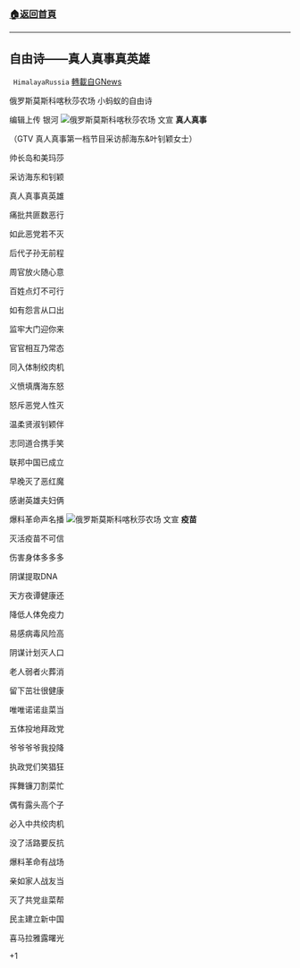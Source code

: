 ###  [:house:返回首頁](https://github.com/ourhimalayas/txt)
---

## 自由诗——真人真事真英雄
` HimalayaRussia` [轉載自GNews](https://gnews.org/zh-hans/1015245/)

俄罗斯莫斯科喀秋莎农场 小蚂蚁的自由诗

编辑上传 银河
![]()![](https://cdn.discordapp.com/attachments/797043444618493962/823176597943222272/image2.jpg)俄罗斯莫斯科喀秋莎农场 文宣
**真人真事**

（GTV 真人真事第一档节目采访郝海东&叶钊颖女士）



帅长岛和美玛莎

采访海东和钊颖

真人真事真英雄

痛批共匪数恶行

如此恶党若不灭

后代子孙无前程

周官放火随心意

百姓点灯不可行

如有怨言从口出

监牢大门迎你来

官官相互乃常态

同入体制绞肉机

义愤填膺海东怒

怒斥恶党人性灭

温柔贤淑钊颖伴

志同道合携手笑

联邦中国已成立

早晚灭了恶红魔

感谢英雄夫妇俩

爆料革命声名播
![]()![](https://cdn.discordapp.com/attachments/820270844600909864/821652427627429944/virus-37.psd.jpg)俄罗斯莫斯科喀秋莎农场 文宣
**疫苗**



灭活疫苗不可信

伤害身体多多多

阴谋提取DNA

天方夜谭健康还

降低人体免疫力

易感病毒风险高

阴谋计划灭人口

老人弱者火葬消

留下茁壮很健康

唯唯诺诺韭菜当

五体投地拜政党

爷爷爷爷我投降

执政党们笑猖狂

挥舞镰刀割菜忙

偶有露头高个子

必入中共绞肉机

没了活路要反抗

爆料革命有战场

亲如家人战友当

灭了共党韭菜帮

民主建立新中国

喜马拉雅露曙光

+1
